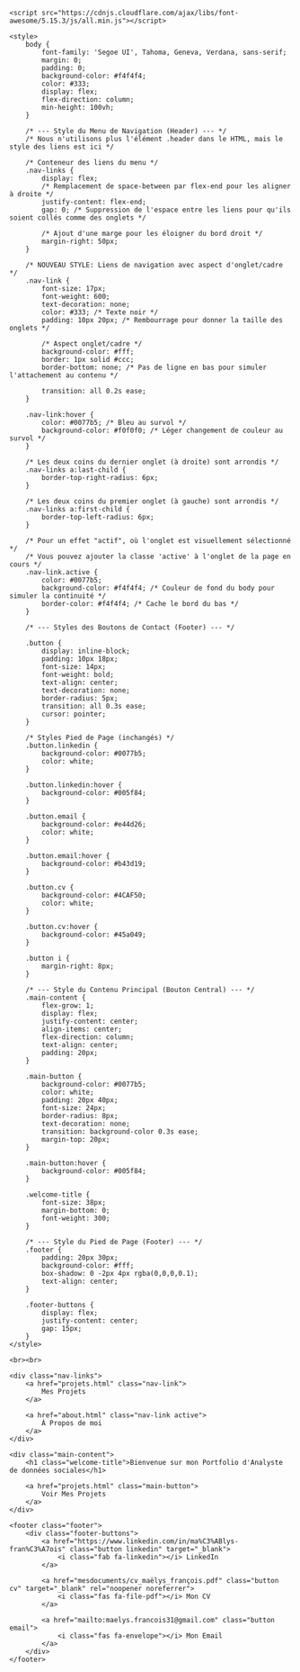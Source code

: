 <html lang="fr">
<head>
    <meta charset="UTF-8">
    <meta name="viewport" content="width=device-width, initial-scale=1.0">
    <title>Maëlys François - Portfolio</title>
    
    <script src="https://cdnjs.cloudflare.com/ajax/libs/font-awesome/5.15.3/js/all.min.js"></script>
    
    <style>
        body {
            font-family: 'Segoe UI', Tahoma, Geneva, Verdana, sans-serif;
            margin: 0;
            padding: 0;
            background-color: #f4f4f4;
            color: #333;
            display: flex;
            flex-direction: column;
            min-height: 100vh;
        }

        /* --- Style du Menu de Navigation (Header) --- */
        /* Nous n'utilisons plus l'élément .header dans le HTML, mais le style des liens est ici */
        
        /* Conteneur des liens du menu */
        .nav-links {
            display: flex;
            /* Remplacement de space-between par flex-end pour les aligner à droite */
            justify-content: flex-end; 
            gap: 0; /* Suppression de l'espace entre les liens pour qu'ils soient collés comme des onglets */
            
            /* Ajout d'une marge pour les éloigner du bord droit */
            margin-right: 50px; 
        }

        /* NOUVEAU STYLE: Liens de navigation avec aspect d'onglet/cadre */
        .nav-link {
            font-size: 17px;
            font-weight: 600;
            text-decoration: none;
            color: #333; /* Texte noir */
            padding: 10px 20px; /* Rembourrage pour donner la taille des onglets */
            
            /* Aspect onglet/cadre */
            background-color: #fff;
            border: 1px solid #ccc;
            border-bottom: none; /* Pas de ligne en bas pour simuler l'attachement au contenu */
            
            transition: all 0.2s ease;
        }

        .nav-link:hover {
            color: #0077b5; /* Bleu au survol */
            background-color: #f0f0f0; /* Léger changement de couleur au survol */
        }
        
        /* Les deux coins du dernier onglet (à droite) sont arrondis */
        .nav-links a:last-child {
            border-top-right-radius: 6px;
        }
        
        /* Les deux coins du premier onglet (à gauche) sont arrondis */
        .nav-links a:first-child {
            border-top-left-radius: 6px;
        }
        
        /* Pour un effet "actif", où l'onglet est visuellement sélectionné */
        /* Vous pouvez ajouter la classe 'active' à l'onglet de la page en cours */
        .nav-link.active {
            color: #0077b5;
            background-color: #f4f4f4; /* Couleur de fond du body pour simuler la continuité */
            border-color: #f4f4f4; /* Cache le bord du bas */
        }

        /* --- Styles des Boutons de Contact (Footer) --- */
        
        .button {
            display: inline-block;
            padding: 10px 18px;
            font-size: 14px;
            font-weight: bold;
            text-align: center;
            text-decoration: none;
            border-radius: 5px;
            transition: all 0.3s ease;
            cursor: pointer;
        }

        /* Styles Pied de Page (inchangés) */
        .button.linkedin {
            background-color: #0077b5;
            color: white;
        }

        .button.linkedin:hover {
            background-color: #005f84;
        }

        .button.email {
            background-color: #e44d26; 
            color: white;
        }

        .button.email:hover {
            background-color: #b43d19; 
        }

        .button.cv {
            background-color: #4CAF50;
            color: white;
        }

        .button.cv:hover {
            background-color: #45a049;
        }
        
        .button i {
            margin-right: 8px;
        }

        /* --- Style du Contenu Principal (Bouton Central) --- */
        .main-content {
            flex-grow: 1;
            display: flex;
            justify-content: center;
            align-items: center;
            flex-direction: column;
            text-align: center;
            padding: 20px;
        }

        .main-button {
            background-color: #0077b5;
            color: white;
            padding: 20px 40px;
            font-size: 24px;
            border-radius: 8px;
            text-decoration: none;
            transition: background-color 0.3s ease;
            margin-top: 20px;
        }

        .main-button:hover {
            background-color: #005f84;
        }

        .welcome-title {
            font-size: 38px;
            margin-bottom: 0;
            font-weight: 300;
        }

        /* --- Style du Pied de Page (Footer) --- */
        .footer {
            padding: 20px 30px; 
            background-color: #fff;
            box-shadow: 0 -2px 4px rgba(0,0,0,0.1);
            text-align: center;
        }
        
        .footer-buttons {
            display: flex;
            justify-content: center;
            gap: 15px;
        }
    </style>
</head>
<body>

    <br><br>

    <div class="nav-links">
        <a href="projets.html" class="nav-link">
            Mes Projets
        </a>
        
        <a href="about.html" class="nav-link active">
            À Propos de moi
        </a>
    </div>

    <div class="main-content">
        <h1 class="welcome-title">Bienvenue sur mon Portfolio d'Analyste de données sociales</h1>
        
        <a href="projets.html" class="main-button">
            Voir Mes Projets
        </a>
    </div>

    <footer class="footer">
        <div class="footer-buttons">
            <a href="https://www.linkedin.com/in/ma%C3%ABlys-fran%C3%A7ois" class="button linkedin" target="_blank">
                <i class="fab fa-linkedin"></i> LinkedIn
            </a>
            
            <a href="mesdocuments/cv_maëlys_françois.pdf" class="button cv" target="_blank" rel="noopener noreferrer">
                <i class="fas fa-file-pdf"></i> Mon CV
            </a>
            
            <a href="mailto:maelys.francois31@gmail.com" class="button email">
                <i class="fas fa-envelope"></i> Mon Email
            </a>
        </div>
    </footer>

</body>
</html>
